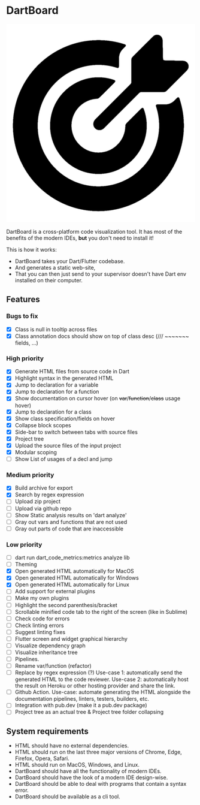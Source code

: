 # DartBoard

![logo_trans.png](logo_trans.png)

DartBoard is a cross-platform code visualization tool.
It has most of the benefits of the modern IDEs, **but**
you don't need to install it!

This is how it works:

- DartBoard takes your Dart/Flutter codebase.
- And generates a static web-site,
- That you can then just send to your supervisor doesn't
  have Dart env installed on their computer.

## Features

### Bugs to fix

- [x] Class is null in tooltip across files
- [x] Class annotation docs should show on top of class desc (/// ~~~~~~~ fields, ...)

### High priority

- [x] Generate HTML files from source code in Dart
- [x] Highlight syntax in the generated HTML
- [x] Jump to declaration for a variable
- [x] Jump to declaration for a function
- [x] Show documentation on cursor hover (on ~~var~~/~~function~~/~~class~~ usage hover)
- [x] Jump to declaration for a class
- [x] Show class specification/fields on hover
- [x] Collapse block scopes
- [x] Side-bar to switch between tabs with source files
- [x] Project tree
- [x] Upload the source files of the input project
- [x] Modular scoping
- [ ] Show List of usages of a decl and jump

### Medium priority

- [x] Build archive for export
- [x] Search by regex expression
- [ ] Upload zip project
- [ ] Upload via github repo
- [ ] Show Static analysis results on 'dart analyze'
- [ ] Gray out vars and functions that are not used
- [ ] Gray out parts of code that are inaccessible

### Low priority

- [ ] dart run dart_code_metrics:metrics analyze lib
- [ ] Theming
- [x] Open generated HTML automatically for MacOS
- [x] Open generated HTML automatically for Windows
- [x] Open generated HTML automatically for Linux
- [ ] Add support for external plugins
- [ ] Make my own plugins
- [ ] Highlight the second parenthesis/bracket
- [ ] Scrollable minified code tab to the right of the screen (like in Sublime)
- [ ] Check code for errors
- [ ] Check linting errors
- [ ] Suggest linting fixes
- [ ] Flutter screen and widget graphical hierarchy
- [ ] Visualize dependency graph
- [ ] Visualize inheritance tree
- [ ] Pipelines.
- [ ] Rename var/function (refactor)
- [ ] Replace by regex expression (?)
  Use-case 1: automatically send the generated HTML to the code reviewer.
  Use-case 2: automatically host the result on Heroku or other hosting provider and share the link.
- [ ] Github Action. Use-case: automate generating the HTML alongside the documentation pipelines,
  linters, testers, builders, etc.
- [ ] Integration with pub.dev (make it a pub.dev package)
- [ ] Project tree as an actual tree & Project tree folder collapsing

## System requirements

- HTML should have no external dependencies.
- HTML should run on the last three major versions of Chrome, Edge, Firefox, Opera, Safari.
- HTML should run on MacOS, Windows, and Linux.
- DartBoard should have all the functionality of modern IDEs.
- DartBoard should have the look of a modern IDE design-wise.
- DartBoard should be able to deal with programs that contain a syntax error.
- DartBoard should be available as a cli tool.